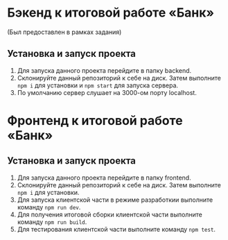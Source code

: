 # Бэкенд к итоговой работе «Банк»
(Был предоставлен в рамках задания)

## Установка и запуск проекта
1. Для запуска данного проекта перейдите в папку backend.  
2. Склонируйте данный репозиторий к себе на диск. Затем выполните `npm i` для установки и `npm start` для запуска сервера.  
3. По умолчанию сервер слушает на 3000-ом порту localhost.  


# Фронтенд к итоговой работе «Банк»

## Установка и запуск проекта
1. Для запуска данного проекта перейдите в папку frontend.  
2. Склонируйте данный репозиторий к себе на диск. Затем выполните `npm i` для установки.
3. Для запуска клиентской части в режиме разработкии выполните команду `npm run dev`. 
4. Для получения итоговой сборки клиентской части выполните команду `npm run build`.  
5. Для тестирования клиентской части выполните команду `npm test`.
